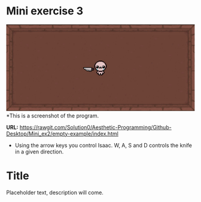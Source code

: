 # Mini exercise 3

![alt text](https://github.com/Solution0/Aesthetic-Programming/blob/Github-Desktop/Mini_ex2/Isaaccode.JPG?raw=true)
*This is a screenshot of the program.

**URL:** https://rawgit.com/Solution0/Aesthetic-Programming/Github-Desktop/Mini_ex2/empty-example/index.html
- Using the arrow keys you control Isaac. W, A, S and D controls the knife in a given direction.

# Title
Placeholder text, description will come.
